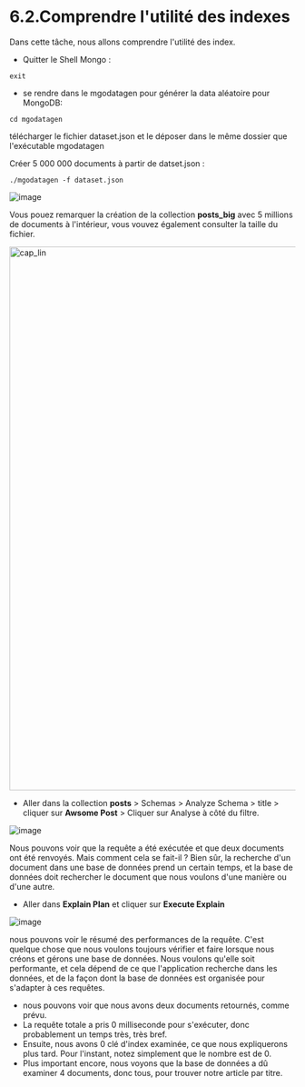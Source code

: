 # 6.2.Comprendre l'utilité des indexes

Dans cette tâche, nous allons comprendre l'utilité des index. 

* Quitter le Shell Mongo :
```
exit
```

* se rendre dans le mgodatagen pour générer la data aléatoire  pour MongoDB:

```
cd mgodatagen
```
télécharger le fichier dataset.json et le déposer dans le même dossier que l'exécutable mgodatagen

Créer 5 000 000 documents à partir de datset.json :
```
./mgodatagen -f dataset.json
```

![image](https://user-images.githubusercontent.com/73080397/212576336-4d6f61b4-797c-4c3a-8d97-a277dcfe78f0.png)

Vous pouez remarquer la création de la collection **posts_big** avec 5 millions de documents à l'intérieur, vous vouvez également consulter la taille du fichier.

<img width="957" alt="cap_lin" src="https://user-images.githubusercontent.com/73080397/212577227-e5fadf3e-1beb-4a8b-9120-26048f2eb42e.png">

* Aller dans la collection **posts** > Schemas > Analyze Schema > title > cliquer sur **Awsome Post** > Cliquer sur Analyse à côté du filtre.

![image](https://user-images.githubusercontent.com/73080397/212578090-07fcc677-2a62-4b72-8634-75b2a1399e84.png)


 Nous pouvons voir que la requête a été exécutée et que deux documents ont été renvoyés. Mais comment cela se fait-il ? Bien sûr, la recherche d'un document dans une base de données prend un certain temps, et la base de données doit rechercher le document que nous voulons d'une manière ou d'une autre.
 
 * Aller dans **Explain Plan** et cliquer sur **Execute Explain** 

![image](https://user-images.githubusercontent.com/73080397/212578566-af4f27d2-0c20-4731-b24a-ab5165d67b18.png)


 nous pouvons voir le résumé des performances de la requête. C'est quelque chose que nous voulons toujours vérifier et faire lorsque nous créons et gérons une base de données. Nous voulons qu'elle soit performante, et cela dépend de ce que l'application recherche dans les données, et de la façon dont la base de données est organisée pour s'adapter à ces requêtes.
 
* nous pouvons voir que nous avons deux documents retournés, comme prévu. 
* La requête totale a pris 0 milliseconde pour s'exécuter, donc probablement un temps très, très bref. 
* Ensuite, nous avons 0 clé d'index examinée, ce que nous expliquerons plus tard. Pour l'instant, notez simplement que le nombre est de 0. 
* Plus important encore, nous voyons que la base de données a dû examiner 4 documents, donc tous, pour trouver notre article par titre. 
